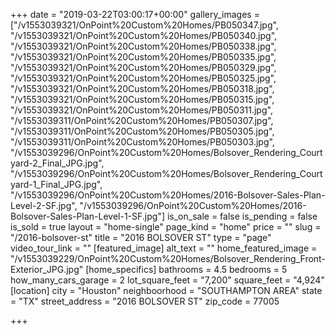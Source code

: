 +++
date = "2019-03-22T03:00:17+00:00"
gallery_images = ["/v1553039321/OnPoint%20Custom%20Homes/PB050347.jpg", "/v1553039321/OnPoint%20Custom%20Homes/PB050340.jpg", "/v1553039321/OnPoint%20Custom%20Homes/PB050338.jpg", "/v1553039321/OnPoint%20Custom%20Homes/PB050335.jpg", "/v1553039321/OnPoint%20Custom%20Homes/PB050329.jpg", "/v1553039321/OnPoint%20Custom%20Homes/PB050325.jpg", "/v1553039321/OnPoint%20Custom%20Homes/PB050318.jpg", "/v1553039321/OnPoint%20Custom%20Homes/PB050315.jpg", "/v1553039321/OnPoint%20Custom%20Homes/PB050311.jpg", "/v1553039311/OnPoint%20Custom%20Homes/PB050307.jpg", "/v1553039311/OnPoint%20Custom%20Homes/PB050305.jpg", "/v1553039311/OnPoint%20Custom%20Homes/PB050303.jpg", "/v1553039296/OnPoint%20Custom%20Homes/Bolsover_Rendering_Courtyard-2_Final_JPG.jpg", "/v1553039296/OnPoint%20Custom%20Homes/Bolsover_Rendering_Courtyard-1_Final_JPG.jpg", "/v1553039296/OnPoint%20Custom%20Homes/2016-Bolsover-Sales-Plan-Level-2-SF.jpg", "/v1553039296/OnPoint%20Custom%20Homes/2016-Bolsover-Sales-Plan-Level-1-SF.jpg"]
is_on_sale = false
is_pending = false
is_sold = true
layout = "home-single"
page_kind = "home"
price = ""
slug = "/2016-bolsover-st"
title = "2016 BOLSOVER ST"
type = "page"
video_tour_link = ""
[featured_image]
alt_text = ""
home_featured_image = "/v1553039229/OnPoint%20Custom%20Homes/Bolsover_Rendering_Front-Exterior_JPG.jpg"
[home_specifics]
bathrooms = 4.5
bedrooms = 5
how_many_cars_garage = 2
lot_square_feet = "7,200"
square_feet = "4,924"
[location]
city = "Houston"
neighboorhood = "SOUTHAMPTON AREA"
state = "TX"
street_address = "2016 BOLSOVER ST"
zip_code = 77005

+++
